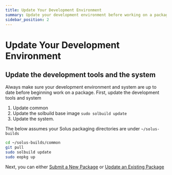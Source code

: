 ```yaml
---
title: Update Your Development Environment
summary: Update your development environment before working on a package
sidebar_position: 2
---
```


# Update Your Development Environment

## Update the development tools and the system

Always make sure your development environment and system are up to date before beginning work on a package. First, update the development tools and system

1. Update common
2. Update the solbuild base image `sudo solbuild update`
3. Update the system.

The below assumes your Solus packaging directories are under `~/solus-builds`

```bash
cd ~/solus-builds/common
git pull
sudo solbuild update
sudo eopkg up
```

Next, you can either [Submit a New Package](creating-a-new-package.md) or [Update an Existing Package](updating-an-existing-package.md)